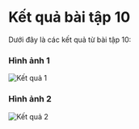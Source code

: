 # Kết quả bài tập 10

Dưới đây là các kết quả từ bài tập 10:

### Hình ảnh 1
![Kết quả 1](assets/anh1.jpg)

### Hình ảnh 2
![Kết quả 2](assets/anh2.jpg)
